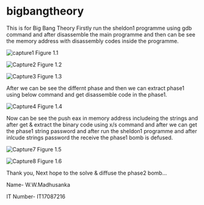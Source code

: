# bigbangtheory
This is for Big Bang Theory
Firstly run the sheldon1 programme using gdb command and after disassemble the main programme and then can be see the memory address with disassembly codes inside the programme.

![capture1](https://user-images.githubusercontent.com/43548400/76679187-4ca4ea00-6604-11ea-935b-9b69096564e3.png)
Figure 1.1

![Capture2](https://user-images.githubusercontent.com/43548400/76679206-7f4ee280-6604-11ea-8731-4b10986add3d.PNG)
Figure 1.2

![Capture3](https://user-images.githubusercontent.com/43548400/76679217-a3122880-6604-11ea-9552-5ca6919ca87f.PNG)
Figure 1.3

After we can be see the differnt phase and then we can extract phase1 using below command and get disassemble code in the phase1.

![Capture4](https://user-images.githubusercontent.com/43548400/76679268-23d12480-6605-11ea-9bb6-6b5235647a2c.PNG)
Figure 1.4

Now can be see the push eax in memory address includeing the strings and after get & extract the binary code using x/s command and after we can get the phase1 string password and after run the sheldon1 programme and after inlcude strings password the receive the phase1 bomb is defused.

![Capture7](https://user-images.githubusercontent.com/43548400/76679392-1ec0a500-6606-11ea-87bc-6c5e94791c48.PNG)
Figure 1.5

![Capture8](https://user-images.githubusercontent.com/43548400/76679402-3566fc00-6606-11ea-8aa2-1fdd8c03e619.PNG)
Figure 1.6

Thank you, Next hope to the solve & diffuse the phase2 bomb...

Name- W.W.Madhusanka

IT Number- IT17087216



